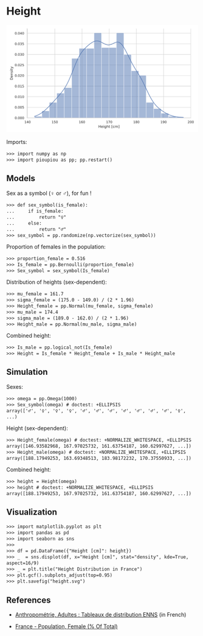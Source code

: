 Height
================================================================================


![Height](images/height.svg)



Imports:


    >>> import numpy as np
    >>> import pioupiou as pp; pp.restart()


Models
--------------------------------------------------------------------------------

Sex as a symbol (♀ or ♂), for fun !


    >>> def sex_symbol(is_female):
    ...     if is_female:
    ...         return "♀"
    ...     else:
    ...         return "♂"
    >>> sex_symbol = pp.randomize(np.vectorize(sex_symbol))


Proportion of females in the population:


    >>> proportion_female = 0.516
    >>> Is_female = pp.Bernoulli(proportion_female)
    >>> Sex_symbol = sex_symbol(Is_female)


Distribution of heights (sex-dependent):


    >>> mu_female = 161.7
    >>> sigma_female = (175.0 - 149.0) / (2 * 1.96)
    >>> Height_female = pp.Normal(mu_female, sigma_female)
    >>> mu_male = 174.4
    >>> sigma_male = (189.0 - 162.0) / (2 * 1.96)
    >>> Height_male = pp.Normal(mu_male, sigma_male)


Combined height:


    >>> Is_male = pp.logical_not(Is_female)
    >>> Height = Is_female * Height_female + Is_male * Height_male


Simulation
--------------------------------------------------------------------------------

Sexes:


    >>> omega = pp.Omega(1000)
    >>> Sex_symbol(omega) # doctest: +ELLIPSIS
    array(['♂', '♀', '♀', '♀', '♂', '♂', '♂', '♂', '♂', '♂', '♂', '♀', ...)


Height (sex-dependent):


    >>> Height_female(omega) # doctest: +NORMALIZE_WHITESPACE, +ELLIPSIS
    array([146.93582968, 167.97025732, 161.63754187, 160.62997627, ...])
    >>> Height_male(omega) # doctest: +NORMALIZE_WHITESPACE, +ELLIPSIS
    array([188.17949253, 163.69348513, 183.98172232, 170.37550933, ...])    


Combined height:

    >>> height = Height(omega)
    >>> height # doctest: +NORMALIZE_WHITESPACE, +ELLIPSIS
    array([188.17949253, 167.97025732, 161.63754187, 160.62997627, ...])


Visualization
--------------------------------------------------------------------------------


    >>> import matplotlib.pyplot as plt
    >>> import pandas as pd
    >>> import seaborn as sns
    >>> 
    >>> df = pd.DataFrame({"Height [cm]": height})
    >>> _  = sns.displot(df, x="Height [cm]", stat="density", kde=True, aspect=16/9)
    >>> _ = plt.title("Height Distribution in France")
    >>> plt.gcf().subplots_adjust(top=0.95)
    >>> plt.savefig("height.svg")


References
--------------------------------------------------------------------------------

  - [Anthropométrie, Adultes : Tableaux de distribution ENNS](https://www.santepubliquefrance.fr/determinants-de-sante/nutrition-et-activite-physique/articles/enns-etude-nationale-nutrition-sante/anthropometrie-adultes-tableaux-de-distribution-enns) (in French)

  - [France - Population, Female (% Of Total)
](https://tradingeconomics.com/france/population-female-percent-of-total-wb-data.html)